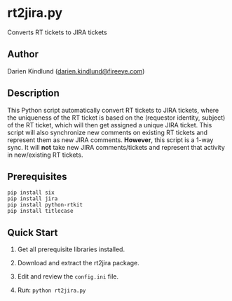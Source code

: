 # rt2jira.py #
Converts RT tickets to JIRA tickets

## Author ##

Darien Kindlund (darien.kindlund@fireeye.com)

## Description ##

This Python script automatically convert RT tickets to JIRA tickets, where the uniqueness of the RT ticket is based on the (requestor identity, subject) of the RT ticket, which will then get assigned a unique JIRA ticket.  This script will also synchronize new comments on existing RT tickets and represent them as new JIRA comments.  **However**, this script is a 1-way sync.  It will **not** take new JIRA comments/tickets and represent that activity in new/existing RT tickets.

## Prerequisites ##

    pip install six
    pip install jira
    pip install python-rtkit
    pip install titlecase

## Quick Start ##

1. Get all prerequisite libraries installed.

2. Download and extract the rt2jira package.

3. Edit and review the `config.ini` file.

4. Run: `python rt2jira.py`

5. Rerun the script as often as you want the RT queue and the JIRA tickets synchronized

## config.ini Notes ##

The following are comments on some of the INI settings.

**NOTE**: Please review all settings in the config.ini file **before** running the script.

### [rt] ###
* `api_url_prefix`: This is the URL for the RT REST API.  Traditionally, it should look something like:
    `https://rt.server.com/REST/1.0/`

* `api_search_suffix`: Search query to feed into the REST API to pull relevant tickets down to be ported as JIRA tickets.

    For example, if this value is set to something like:
    `search/ticket?query=Queue+%3D+%27RT-Queue-Name%27+AND+LastUpdated+%3E+%27-5+days%27&orderby=LastUpdated&format=l`

    Then, the script will be making a REST API query that looks something like this:
    `https://rt.server.com/REST/1.0/search/ticket?query=Queue+%3D+%27RT-Queue-Name%27+AND+LastUpdated+%3E+%27-5+days%27&orderby=LastUpdated&format=l`

    Where the RT Queue name in this instance is **RT-Queue-Name** and this query polls all RT tickets that were updated in the past **5** days.

* `url_ticket_display_prefix`: The URL prefix to display RT tickets, given a Ticket ID.

    For example if this value is set to something like:
    `https://rt.server.com/Ticket/Display.html?id=`

    Then, if the script processes a Ticket ID (42), it will append that number to the end of the URL when creating the corresponding JIRA ticket, like:
    `https://rt.server.com/Ticket/Display.html?id=42`

* `last_fetched_timestamp`: If running the script for the first time, leave this value blank.  If you want to have the script re-process older RT tickets, you can clear out this value and increase the **5** day value in the search query URI listed in `api_search_suffix`.

### [jira] ###

* `api_url_prefix`: This is the URL of JIRA web interface.

* `project`: When a new JIRA ticket is created by the script, it will be added to the specified project.

* `component`: When a new JIRA ticket is created by the script, it will be added with the specified component.

### [sanity] ###

* `reviewed`: You have to change this setting from **False** to **True** once all other INI settings are defined.

## TODO ##

* ~~Syslog support~~
* Create links between related JIRA tickets
* ~~Advance state tracking (meaning, when an RT ticket is resolved, then the correpsonding JIRA ticket should be resolved)~~
* ~~Auto-add relevant watchers to the JIRA tickets~~
* Any attached files to RT tickets should also be attached to the JIRA ticket
* When a JIRA ticket is created, figure out some way to reply to the RT thread, indicating that a ticket has been created with the corresponding URL
* ~~Omit requester name from summary; instead, figure out a way to update the Reporter of the JIRA ticket~~
* It would be nice of the ticket summary/description were built from a configurable template (eventually)
* ~~When multiple RT tickets are submitted with the exact same subject line, treat them as a single JIRA ticket if and only if the RT Ticket IDs are +/- within 10 of each other (for intelligent clustering)~~

## FAQ ##

1. rt2jira appears to be combining unrelated RT tickets into the same JIRA ticket; how can I fix this?

    Confirm that both RT tickets have an identical Subject.  If that is the case, then adjust the `ticket_id_correlation_range` value by reducing it from 10 to some smaller value -- perhaps 2 or 1.  Keep in mind, that the lower you set this value, the **less** likely the script will correlate/combine any RT tickets in the future.

2. I made a mistake; how do I reset the state of this script?

    Clear out the `last_fetched_timestamp` value so that it is completely empty.  Next, adjust the **5** value in `api_search_suffix` to be a much higher value, in order to go further back in time.  Once fixed, re-run the script and it should start processing much older RT tickets.  If it still isn't going back far enough, increase the **5** value to be even higher.
